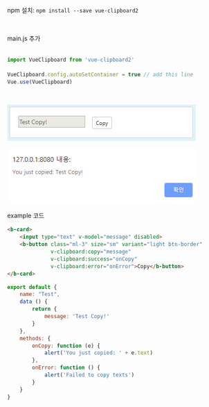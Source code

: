 npm 설치: `npm install --save vue-clipboard2`

<br>

main.js 추가
```js

import VueClipboard from 'vue-clipboard2'

VueClipboard.config.autoSetContainer = true // add this line
Vue.use(VueClipboard)

```



<br>

![1577173094652](assets/1577173094652.png)

![1577173103036](assets/1577173103036.png)

example 코드

```html
<b-card>
    <input type="text" v-model="message" disabled>
    <b-button class="ml-3" size="sm" variant="light btn-border"
              v-clipboard:copy="message"
              v-clipboard:success="onCopy"
              v-clipboard:error="onError">Copy</b-button>
</b-card>
```

```js
export default {
    name: "Test",
    data () {
        return {
            message: 'Test Copy!'
        }
    },
    methods: {
        onCopy: function (e) {
            alert('You just copied: ' + e.text)
        },
        onError: function () {
            alert('Failed to copy texts')
        }
    }
}
```


